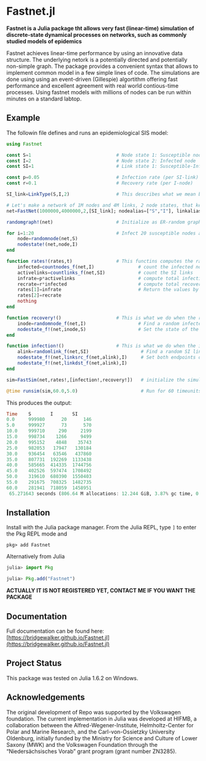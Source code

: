 # Fastnet.jl

**Fastnet is a Julia package tht allows very fast (linear-time) simulation of discrete-state dynamical processes on networks, such as commonly studied models of epidemics**

Fastnet achieves linear-time performance by using an innovative data structure. The underlying netork is a potentially directed and potentially non-simple graph. 
The package provides a convenient syntax that allows to implement common model in a few simple lines of code. The simulations are done using using an event-driven (Gillespie) algortithm offering fast performance and excellent agreement with real world contious-time processes. Using fastnet models with millions of nodes can be run within minutes on a standard labtop. 

## Example

The followin file defines and runs an epidemiological SIS model:

```julia
using Fastnet

const S=1                               # Node state 1: Susceptible node
const I=2                               # Node state 2: Infected node
const SI=1                              # Link state 1: Susceptible-Infected link 

const p=0.05                            # Infection rate (per SI-link)
const r=0.1                             # Recovery rate (per I-node)

SI_link=LinkType(S,I,2)                 # This describes what we mean by SI-link 

# Let's make a network of 1M nodes and 4M links, 2 node states, that keeps track of SI links
net=FastNet(1000000,4000000,2,[SI_link]; nodealias=["S","I"], linkalias=["SI"])

randomgraph!(net)                       # Initialize as ER-random graph (all nodes will be in state 1: S)

for i=1:20                              # Infect 20 susceptible nodes at random 
    node=randomnode(net,S)
    nodestate!(net,node,I)
end

function rates!(rates,t)                # This functins computes the rates of processes
    infected=countnodes_f(net,I)                # count the infected nodes
    activelinks=countlinks_f(net,SI)            # count the SI links
    infrate=p*activelinks                       # compute total infection rate
    recrate=r*infected                          # compute total recovery rate 
    rates[1]=infrate                            # Return the values by filling the rates array
    rates[2]=recrate
    nothing
end

function recovery!()                    # This is what we do when the recovery process is triggered
    inode=randomnode_f(net,I)                   # Find a random infected node
    nodestate_f!(net,inode,S)                   # Set the state of the node to susceptible
end

function infection!()                   # This is what we do when the infection process is triggered
    alink=randomlink_f(net,SI)                   # Find a random SI link
    nodestate_f!(net,linksrc_f(net,alink),I)     # Set both endpoints of the link to infected
    nodestate_f!(net,linkdst_f(net,alink),I)    
end

sim=FastSim(net,rates!,[infection!,recovery!])   # initialize the simulation 

@time runsim(sim,60.0,5.0)                       # Run for 60 timeunits (reporting every 5)
```

This produces the output: 
```julia
Time    S       I       SI     
0.0     999980      20      146
5.0     999927      73      570
10.0    999710     290     2199
15.0    998734    1266     9499
20.0    995152    4848    35743
25.0    982053   17947   130184
30.0    936454   63546   437860
35.0    807731  192269  1133438
40.0    585665  414335  1744756
45.0    402526  597474  1708492
50.0    319610  680390  1550403
55.0    291675  708325  1482735
60.0    281941  718059  1458951
 65.271643 seconds (806.64 M allocations: 12.244 GiB, 3.87% gc time, 0.04% compilation time)
```


## Installation

Install with the Julia package manager.
From the Julia REPL, type `]` to enter the Pkg REPL mode and

```
pkg> add Fastnet
```

Alternatively from Julia

```julia
julia> import Pkg

julia> Pkg.add("Fastnet")
```
**ACTUALLY IT IS NOT REGISTERED YET, CONTACT ME IF YOU WANT THE PACKAGE**

## Documentation

Full documentation can be found here:
[https://bridgewalker.github.io/Fastnet.jl](https://bridgewalker.github.io/Fastnet.jl)

## Project Status

This package was tested on Julia 1.6.2 on Windows.

## Acknowledgements
The original development of Repo was supported by the Volkswagen foundation. The current implementation in Julia was developed at HIFMB, a collaboration between the Alfred-Wegener-Institute, Helmholtz-Center for Polar and Marine Research, and the Carl-von-Ossietzky University Oldenburg, initially funded by the Ministry for Science and Culture of Lower Saxony (MWK) and the Volkswagen Foundation through the “Nieders&auml;chsisches Vorab” grant program (grant number ZN3285).

